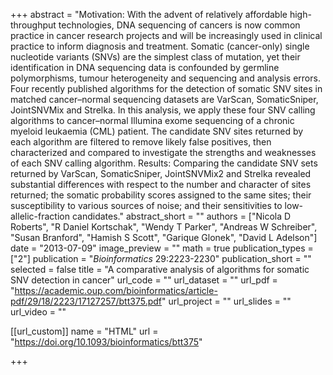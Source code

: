 +++
abstract = "Motivation: With the advent of relatively affordable high-throughput technologies, DNA sequencing of cancers is now common practice in cancer research projects and will be increasingly used in clinical practice to inform diagnosis and treatment. Somatic (cancer-only) single nucleotide variants (SNVs) are the simplest class of mutation, yet their identification in DNA sequencing data is confounded by germline polymorphisms, tumour heterogeneity and sequencing and analysis errors. Four recently published algorithms for the detection of somatic SNV sites in matched cancer–normal sequencing datasets are VarScan, SomaticSniper, JointSNVMix and Strelka. In this analysis, we apply these four SNV calling algorithms to cancer–normal Illumina exome sequencing of a chronic myeloid leukaemia (CML) patient. The candidate SNV sites returned by each algorithm are filtered to remove likely false positives, then characterized and compared to investigate the strengths and weaknesses of each SNV calling algorithm. Results: Comparing the candidate SNV sets returned by VarScan, SomaticSniper, JointSNVMix2 and Strelka revealed substantial differences with respect to the number and character of sites returned; the somatic probability scores assigned to the same sites; their susceptibility to various sources of noise; and their sensitivities to low-allelic-fraction candidates."
abstract_short = ""
authors = ["Nicola D Roberts", "R Daniel Kortschak", "Wendy T Parker", "Andreas W Schreiber", "Susan Branford", "Hamish S Scott", "Garique Glonek", "David L Adelson"]
date = "2013-07-09"
image_preview = ""
math = true
publication_types = ["2"]
publication = "*Bioinformatics* 29:2223-2230"
publication_short = ""
selected = false
title = "A comparative analysis of algorithms for somatic SNV detection in cancer"
url_code = ""
url_dataset = ""
url_pdf = "https://academic.oup.com/bioinformatics/article-pdf/29/18/2223/17127257/btt375.pdf"
url_project = ""
url_slides = ""
url_video = ""

[[url_custom]]
name = "HTML"
url = "https://doi.org/10.1093/bioinformatics/btt375"

+++

